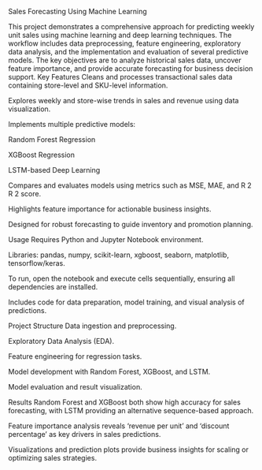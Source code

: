 Sales Forecasting Using Machine Learning

This project demonstrates a comprehensive approach for predicting weekly unit sales using machine learning and deep learning techniques. The workflow includes data preprocessing, feature engineering, exploratory data analysis, and the implementation and evaluation of several predictive models. The key objectives are to analyze historical sales data, uncover feature importance, and provide accurate forecasting for business decision support.
Key Features
Cleans and processes transactional sales data containing store-level and SKU-level information.

Explores weekly and store-wise trends in sales and revenue using data visualization.

Implements multiple predictive models:

Random Forest Regression

XGBoost Regression

LSTM-based Deep Learning

Compares and evaluates models using metrics such as MSE, MAE, and 
R
2
R 
2
  score.

Highlights feature importance for actionable business insights.

Designed for robust forecasting to guide inventory and promotion planning.


Usage
Requires Python and Jupyter Notebook environment.

Libraries: pandas, numpy, scikit-learn, xgboost, seaborn, matplotlib, tensorflow/keras.

To run, open the notebook and execute cells sequentially, ensuring all dependencies are installed.

Includes code for data preparation, model training, and visual analysis of predictions.

Project Structure
Data ingestion and preprocessing.

Exploratory Data Analysis (EDA).

Feature engineering for regression tasks.

Model development with Random Forest, XGBoost, and LSTM.

Model evaluation and result visualization.

Results
Random Forest and XGBoost both show high accuracy for sales forecasting, with LSTM providing an alternative sequence-based approach.

Feature importance analysis reveals ‘revenue per unit’ and ‘discount percentage’ as key drivers in sales predictions.

Visualizations and prediction plots provide business insights for scaling or optimizing sales strategies.

